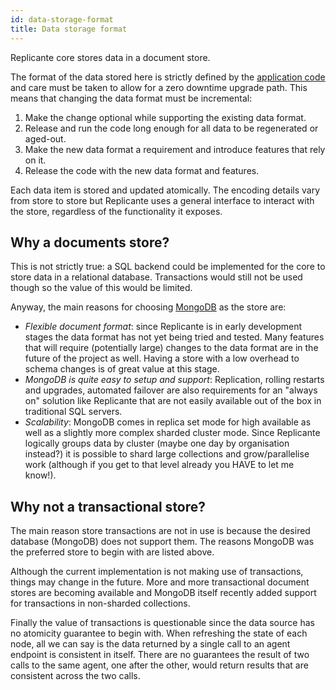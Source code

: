 ```yaml
---
id: data-storage-format
title: Data storage format
---
```


Replicante core stores data in a document store.

The format of the data stored here is strictly defined by the
[application code](https://github.com/replicante-io/replicante/tree/master/data/models/src)
and care must be taken to allow for a zero downtime upgrade path.
This means that changing the data format must be incremental:

  1. Make the change optional while supporting the existing data format.
  2. Release and run the code long enough for all data to be regenerated or aged-out.
  3. Make the new data format a requirement and introduce features that rely on it.
  4. Release the code with the new data format and features.

Each data item is stored and updated atomically.
The encoding details vary from store to store but Replicante uses a general interface
to interact with the store, regardless of the functionality it exposes.


## Why a documents store?
This is not strictly true: a SQL backend could be implemented for the core to store
data in a relational database.
Transactions would still not be used though so the value of this would be limited.

Anyway, the main reasons for choosing [MongoDB](https://www.mongodb.com/) as the store are:

  * *Flexible document format*: since Replicante is in early development stages the data format
    has not yet being tried and tested.
    Many features that will require (potentially large) changes to the data format are in the
    future of the project as well.
    Having a store with a low overhead to schema changes is of great value at this stage.
  * *MongoDB is quite easy to setup and support*: Replication, rolling restarts and upgrades,
    automated failover are also requirements for an "always on" solution like Replicante that
    are not easily available out of the box in traditional SQL servers.
  * *Scalability*: MongoDB comes in replica set mode for high available as well as a slightly
    more complex sharded cluster mode.
    Since Replicante logically groups data by cluster (maybe one day by organisation instead?)
    it is possible to shard large collections and grow/parallelise work (although if you get
    to that level already you HAVE to let me know!).


## Why not a transactional store?
The main reason store transactions are not in use is because the desired database (MongoDB)
does not support them.
The reasons MongoDB was the preferred store to begin with are listed above.

Although the current implementation is not making use of transactions,
things may change in the future.
More and more transactional document stores are becoming available and MongoDB itself
recently added support for transactions in non-sharded collections.

Finally the value of transactions is questionable since the data source has no
atomicity guarantee to begin with.
When refreshing the state of each node, all we can say is the data returned by a single
call to an agent endpoint is consistent in itself.
There are no guarantees the result of two calls to the same agent, one after the other,
would return results that are consistent across the two calls.
